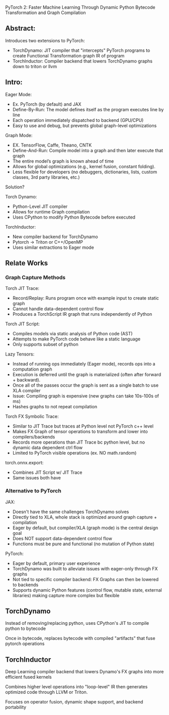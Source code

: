 PyTorch 2: Faster Machine Learning Through Dynamic Python Bytecode Transformation and Graph Compilation

## Abstract:

Introduces two extensions to PyTorch:
- TorchDynamo: JIT compiler that "intercepts" PyTorch programs to create Functional Transformation graph IR of program 
- TorchInductor: Compiler backend that lowers TorchDynamo graphs down to triton or llvm

## Intro:

Eager Mode: 
- Ex. PyTorch (by default) and JAX
- Define-By-Run: The model defines itself as the program executes line by line 
- Each operation immediately dispatched to backend (GPU/CPU)
- Easy to use and debug, but prevents global graph-level optimizations

Graph Mode:
- EX. TensorFlow, Caffe, Theano, CNTK 
- Define-And-Run: Compile model into a graph and then later execute that graph
- The entire model’s graph is known ahead of time
- Allows for global optimizations (e.g., kernel fusion, constant folding).
- Less flexible for developers (no debuggers, dictionaries, lists, custom classes, 3rd party libraries, etc.)


Solution?

Torch Dynamo:
- Python-Level JIT compiler
- Allows for runtime Graph compilation
- Uses CPython to modify Python Bytecode before executed

TorchInductor:
- New compiler backend for TorchDynamo
- Pytorch -> Triton or C++/OpenMP
- Uses similar extractions to Eager mode


## Relate Works

### Graph Capture Methods

Torch JIT Trace:
- Record/Replay: Runs program once with example input to create static graph
- Cannot handle data-dependent control flow
- Produces a TorchScript IR graph that runs independently of Python

Torch JIT Script:
- Compiles models via static analysis of Python code (AST)
- Attempts to make PyTorch code behave like a static language
- Only supports subset of python

Lazy Tensors:
- Instead of running ops immediately (Eager mode), records ops into a computation graph
- Execution is deferred until the graph is materialized (often after forward + backward).
- Once all of the passes occur the graph is sent as a single batch to use XLA compiler
- Issue: Compiling graph is expensive (new graphs can take 10s-100s of ms)
- Hashes graphs to not repeat compilation

Torch FX Symbolic Trace:
- Similar to JIT Trace but traces at Python level not PyTorch c++ level
- Makes FX Graph of tensor operations to transform and lower into compilers/backends
- Records more operations than JIT Trace bc python level, but no dynamic data dependent ctrl flow
- Limited to PyTorch visible operations (ex. NO math.random)

torch.onnx.export:
- Combines JIT Script w/ JIT Trace
- Same issues both have

### Alternative to PyTorch

JAX:
- Doesn't have the same challenges TorchDynamo solves
- Directly tied to XLA, whole stack is optimized around graph capture + compilation
- Eager by default, but compiler/XLA (graph mode) is the central design goal
- Does NOT support data-dependent control flow
- Functions must be pure and functional (no mutation of Python state)


PyTorch:
- Eager by default, primary user experience
- TorchDynamo was built to alleviate issues with eager-only through FX graphs
- Not tied to specific compiler backend: FX Graphs can then be lowered to backends
- Supports dynamic Python features (control flow, mutable state, external libraries) making capture more complex but flexible

## TorchDynamo

Instead of removing/replacing python, uses CPython's JIT to compile python to bytecode

Once in bytecode, replaces bytecode with compiled "artifacts" that fuse pytorch operations


## TorchInductor

Deep Learning compiler backend that lowers Dynamo's FX graphs into more efficient fused kernels

Combines higher level operations into "loop-level" IR then generates optimized code through LLVM or Triton.

Focuses on operator fusion, dynamic shape support, and backend portability

